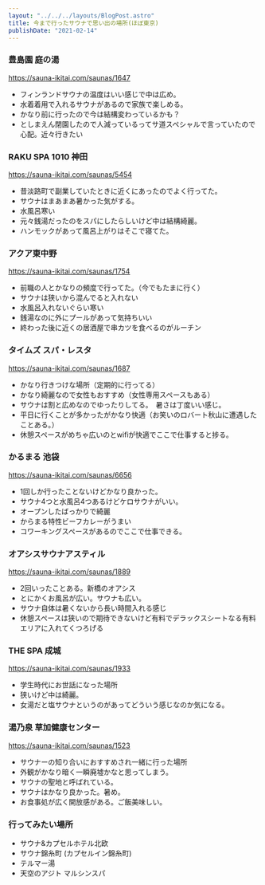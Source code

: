 ```yaml
---
layout: "../../../layouts/BlogPost.astro"
title: 今まで行ったサウナで思い出の場所(ほぼ東京)
publishDate: "2021-02-14"
---
```


### 豊島園 庭の湯

https://sauna-ikitai.com/saunas/1647

- フィンランドサウナの温度はいい感じで中は広め。
- 水着着用で入れるサウナがあるので家族で楽しめる。
- かなり前に行ったので今は結構変わっているかも？
- としまえん閉園したので人減っているってサ道スペシャルで言っていたので心配。近々行きたい


### RAKU SPA 1010 神田

https://sauna-ikitai.com/saunas/5454

- 昔淡路町で副業していたときに近くにあったのでよく行ってた。
- サウナはまあまあ暑かった気がする。
- 水風呂寒い
- 元々銭湯だったのをスパにしたらしいけど中は結構綺麗。
- ハンモックがあって風呂上がりはそこで寝てた。


### アクア東中野

https://sauna-ikitai.com/saunas/1754

- 前職の人とかなりの頻度で行ってた。（今でもたまに行く）
- サウナは狭いから混んでると入れない
- 水風呂入れないぐらい寒い
- 銭湯なのに外にプールがあって気持ちいい
- 終わった後に近くの居酒屋で串カツを食べるのがルーチン

### タイムズ スパ・レスタ

https://sauna-ikitai.com/saunas/1687

- かなり行きつけな場所（定期的に行ってる）
- かなり綺麗なので女性もおすすめ（女性専用スペースもある）
- サウナは割と広めなのでゆったりしてる。　暑さは丁度いい感じ。
- 平日に行くことが多かったがかなり快適（お笑いのロバート秋山に遭遇したことある。）
- 休憩スペースがめちゃ広いのとwifiが快適でここで仕事すると捗る。

### かるまる 池袋

https://sauna-ikitai.com/saunas/6656

- 1回しか行ったことないけどかなり良かった。
- サウナ4つと水風呂4つあるけどケロサウナがいい。
- オープンしたばっかりで綺麗
- からまる特性ビーフカレーがうまい
- コワーキングスペースがあるのでここで仕事できる。

### オアシスサウナアスティル

https://sauna-ikitai.com/saunas/1889

- 2回いったことある。新橋のオアシス
- とにかくお風呂が広い。サウナも広い。
- サウナ自体は暑くないから長い時間入れる感じ
- 休憩スペースは狭いので期待できないけど有料でデラックスシートなる有料エリアに入れてくつろげる

### THE SPA 成城

https://sauna-ikitai.com/saunas/1933

- 学生時代にお世話になった場所
- 狭いけど中は綺麗。
- 女湯だと塩サウナというのがあってどういう感じなのか気になる。


### 湯乃泉 草加健康センター

https://sauna-ikitai.com/saunas/1523

- サウナーの知り合いにおすすめされ一緒に行った場所
- 外観がかなり暗く一瞬廃墟かなと思ってしまう。
- サウナの聖地と呼ばれている。
- サウナはかなり良かった。暑め。
- お食事処が広く開放感がある。ご飯美味しい。

### 行ってみたい場所

- サウナ&カプセルホテル北欧
- サウナ錦糸町 (カプセルイン錦糸町)
- テルマー湯
- 天空のアジト マルシンスパ